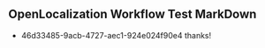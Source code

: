 ## OpenLocalization Workflow Test MarkDown
* 46d33485-9acb-4727-aec1-924e024f90e4 thanks!

<!--HONumber=Aug16_HO3-->


